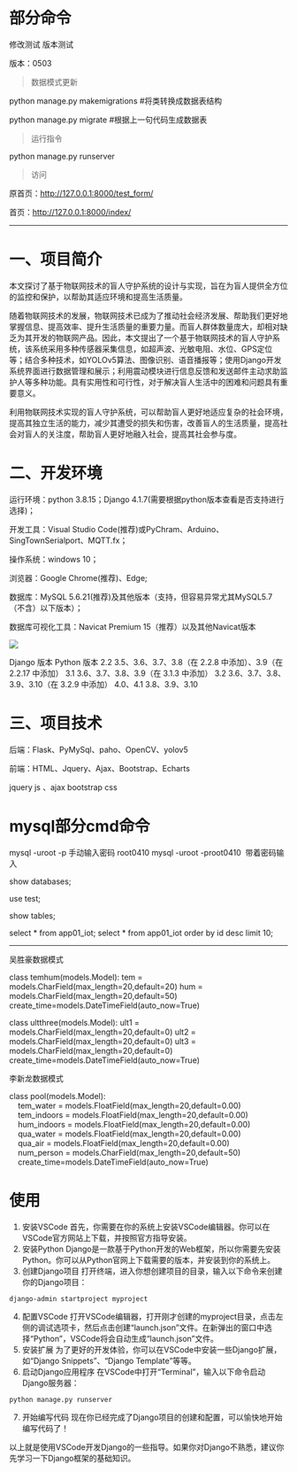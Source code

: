 # 部分命令

修改测试 版本测试

版本：0503

> 数据模式更新

python manage.py makemigrations    #将类转换成数据表结构

python manage.py  migrate   #根据上一句代码生成数据表

> 运行指令

python manage.py runserver

> 访问

原首页：http://127.0.0.1:8000/test_form/

首页：http://127.0.0.1:8000/index/

---

# 一、项目简介

本文探讨了基于物联网技术的盲人守护系统的设计与实现，旨在为盲人提供全方位的监控和保护，以帮助其适应环境和提高生活质量。

随着物联网技术的发展，物联网技术已成为了推动社会经济发展、帮助我们更好地掌握信息、提高效率、提升生活质量的重要力量。而盲人群体数量庞大，却相对缺乏为其开发的物联网产品。因此，本文提出了一个基于物联网技术的盲人守护系统，该系统采用多种传感器采集信息，如超声波、光敏电阻、水位、GPS定位等；结合多种技术，如YOLOv5算法、图像识别、语音播报等；使用Django开发系统界面进行数据管理和展示；利用震动模块进行信息反馈和发送邮件主动求助监护人等多种功能。具有实用性和可行性，对于解决盲人生活中的困难和问题具有重要意义。

利用物联网技术实现的盲人守护系统，可以帮助盲人更好地适应复杂的社会环境，提高其独立生活的能力，减少其遭受的损失和伤害，改善盲人的生活质量，提高社会对盲人的关注度，帮助盲人更好地融入社会，提高其社会参与度。

# 二、开发环境

运行环境：python 3.8.15；Django 4.1.7(需要根据python版本查看是否支持进行选择)；

开发工具：Visual Studio Code(推荐)或PyChram、Arduino、SingTownSerialport、MQTT.fx；

操作系统：windows 10；

浏览器：Google Chrome(推荐)、Edge;

数据库：MySQL 5.6.21(推荐)及其他版本（支持，但容易异常尤其MySQL5.7（不含）以下版本）；

数据库可视化工具：Navicat Premium 15（推荐）以及其他Navicat版本

![](项目readme.aasts/image-20230521175755431.png)

Django 版本	Python 版本
2.2	3.5、3.6、3.7、3.8（在 2.2.8 中添加）、3.9（在 2.2.17 中添加）
3.1	3.6、3.7、3.8、3.9（在 3.1.3 中添加）
3.2	3.6、3.7、3.8、3.9、3.10（在 3.2.9 中添加）
4.0、4.1	3.8、3.9、3.10

# 三、项目技术

后端：Flask、PyMySql、paho、OpenCV、yolov5

前端：HTML、Jquery、Ajax、Bootstrap、Echarts

jquery js  、ajax
bootstrap css

# mysql部分cmd命令

mysql -uroot -p 手动输入密码 root0410
mysql -uroot -proot0410  带着密码输入

show databases; 

use test;

show tables;

select * from app01_iot;
select * from app01_iot order by id desc limit 10;

---

吴胜豪数据模式

class temhum(models.Model):
    tem = models.CharField(max_length=20,default=20)
    hum = models.CharField(max_length=20,default=50)
    create_time=models.DateTimeField(auto_now=True)

class ultthree(models.Model):
    ult1 = models.CharField(max_length=20,default=0)
    ult2 = models.CharField(max_length=20,default=0)
    ult3 = models.CharField(max_length=20,default=0)
    create_time=models.DateTimeField(auto_now=True)

李新龙数据模式

class pool(models.Model):
    tem_water = models.FloatField(max_length=20,default=0.00)
    tem_indoors = models.FloatField(max_length=20,default=0.00)
    hum_indoors = models.FloatField(max_length=20,default=0.00)
    qua_water = models.FloatField(max_length=20,default=0.00)
    qua_air = models.FloatField(max_length=20,default=0.00)
    num_person = models.CharField(max_length=20,default=50)
    create_time=models.DateTimeField(auto_now=True) 

# 使用

1. 安装VSCode
   首先，你需要在你的系统上安装VSCode编辑器。你可以在VSCode官方网站上下载，并按照官方指导安装。
2. 安装Python
   Django是一款基于Python开发的Web框架，所以你需要先安装Python。你可以从Python官网上下载需要的版本，并安装到你的系统上。
3. 创建Django项目
   打开终端，进入你想创建项目的目录，输入以下命令来创建你的Django项目：

```
django-admin startproject myproject
```

4. 配置VSCode
   打开VSCode编辑器，打开刚才创建的myproject目录，点击左侧的调试选项卡，然后点击创建“launch.json”文件。在新弹出的窗口中选择“Python”，VSCode将会自动生成“launch.json”文件。
5. 安装扩展
   为了更好的开发体验，你可以在VSCode中安装一些Django扩展，如“Django Snippets”、“Django Template”等等。
6. 启动Django应用程序
   在VSCode中打开“Terminal”，输入以下命令启动Django服务器：

```
python manage.py runserver
```

7. 开始编写代码
   现在你已经完成了Django项目的创建和配置，可以愉快地开始编写代码了！

以上就是使用VSCode开发Django的一些指导。如果你对Django不熟悉，建议你先学习一下Django框架的基础知识。
